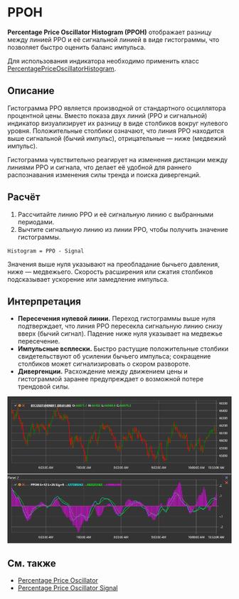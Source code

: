 # PPOH

**Percentage Price Oscillator Histogram (PPOH)** отображает разницу между линией PPO и её сигнальной линией в виде гистограммы, что позволяет быстро оценить баланс импульса.

Для использования индикатора необходимо применить класс [PercentagePriceOscillatorHistogram](xref:StockSharp.Algo.Indicators.PercentagePriceOscillatorHistogram).

## Описание

Гистограмма PPO является производной от стандартного осциллятора процентной цены. Вместо показа двух линий (PPO и сигнальной) индикатор визуализирует их разницу в виде столбиков вокруг нулевого уровня. Положительные столбики означают, что линия PPO находится выше сигнальной (бычий импульс), отрицательные — ниже (медвежий импульс).

Гистограмма чувствительно реагирует на изменения дистанции между линиями PPO и сигнала, что делает её удобной для раннего распознавания изменения силы тренда и поиска дивергенций.

## Расчёт

1. Рассчитайте линию PPO и её сигнальную линию с выбранными периодами.
2. Вычтите сигнальную линию из линии PPO, чтобы получить значение гистограммы.

```
Histogram = PPO - Signal
```

Значения выше нуля указывают на преобладание бычьего давления, ниже — медвежьего. Скорость расширения или сжатия столбиков подсказывает ускорение или замедление импульса.

## Интерпретация

- **Пересечения нулевой линии.** Переход гистограммы выше нуля подтверждает, что линия PPO пересекла сигнальную линию снизу вверх (бычий сигнал). Падение ниже нуля указывает на медвежье пересечение.
- **Импульсные всплески.** Быстро растущие положительные столбики свидетельствуют об усилении бычьего импульса; сокращение столбиков может сигнализировать о скором развороте.
- **Дивергенции.** Расхождение между движением цены и гистограммой заранее предупреждает о возможной потере трендовой силы.

![indicator_percentage_price_oscillator_histogram](../../../../images/indicator_percentage_price_oscillator_histogram.png)

## См. также

- [Percentage Price Oscillator](percentage_price_oscillator.md)
- [Percentage Price Oscillator Signal](percentage_price_oscillator_signal.md)
